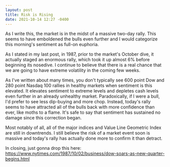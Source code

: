 ```yaml
---
layout: post
title: Risk is Rising
date: 2021-10-14 12:27 -0400
---
```


As I write this, the market is in the midst of a massive two-day rally. This seems to
have emboldened the bulls even further and I would categorize this morning's sentiment as
full-on euphoria.

As I stated in my last post, in 1987, prior to the market's October dive, it actually staged
an enormous rally, which took it up almost 6% before beginning its nosedive. I continue to
believe that there is a real chance that we are going to have extreme volatility in the coming
few weeks.

As I've written about many times, you don't typically see 600 point Dow and 280 point Nasdaq 100
rallies in healthy markets when sentiment is this elevated. It elevates sentiment to extreme levels and depletes cash levels even further in an already unhealthy market. Paradoxically, if I were a bull,
I'd prefer to see less dip-buying and more chop. Instead, today's rally seems to have attracted
all of the bulls back with more confidence than ever, like moths to a flame. It's safe to say that sentiment has sustained no damage since this correction began.

Most notably of all, all of the major indices and Value Line Geometric Index are still in downtrends. I still believe the risk of a market event soon is massive and today's rally has actually done more to confirm it than detract.

In closing, just gonna drop this here: https://www.nytimes.com/1987/10/02/business/dow-soars-as-new-quarter-begins.html
